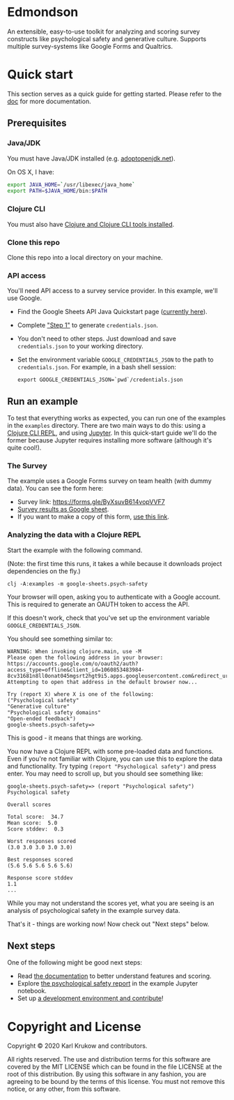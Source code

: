 # Edmondson
An extensible, easy-to-use toolkit for analyzing and scoring survey constructs
like psychological safety and generative culture. Supports multiple
survey-systems like Google Forms and Qualtrics.

# Quick start
This section serves as a quick guide for getting started. Please refer to the
[doc](./doc) for more documentation.

## Prerequisites


### Java/JDK
You must have Java/JDK installed (e.g.
[adoptopenjdk.net](https://adoptopenjdk.net/)).

On OS X, I have:

```bash
export JAVA_HOME=`/usr/libexec/java_home`
export PATH=$JAVA_HOME/bin:$PATH
```

### Clojure CLI
You must also have [Clojure and Clojure CLI tools
installed](https://clojure.org/guides/getting_started#_clojure_installer_and_cli_tools).

### Clone this repo
Clone this repo into a local directory on your machine.

### API access
You'll need API access to a survey service provider. In this example, we'll use
Google.

* Find the Google Sheets API Java Quickstart page ([currently
  here](https://developers.google.com/sheets/api/quickstart/java)).
* Complete ["Step
  1"](https://developers.google.com/sheets/api/quickstart/java#step_1_turn_on_the)
  to generate `credentials.json`.
* You don't need to other steps. Just download and save `credentials.json` to
  your working directory.
* Set the environment variable `GOOGLE_CREDENTIALS_JSON` to the path to
  `credentials.json`. For example, in a bash shell session:

      export GOOGLE_CREDENTIALS_JSON=`pwd`/credentials.json

## Run an example
To test that everything works as expected, you can run one of the examples in
the `examples` directory. There are two main ways to do this: using a [Clojure
CLI REPL](https://clojure.org/reference/deps_and_cli), and using
[Jupyter](https://jupyter.org/). In this quick-start guide we'll do the former
because Jupyter requires installing more software (although it's quite cool!).

### The Survey
The example uses a Google Forms survey on team health (with dummy data). You can
see the form here: 

* Survey link: https://forms.gle/ByXsuvB614vopVVF7
* [Survey results as Google
  sheet](https://docs.google.com/spreadsheets/d/1QkBeMNGfsHHga85c-UsLAwnpmz7QyhvFK_n31CzDe7c/edit?usp=sharing).
* If you want to make a copy of this form, [use this
  link](https://docs.google.com/forms/d/1iaECjHrGRd1uZsl7IlPktHnDj9xZLqNoUjcicvwDUY0/edit?usp=sharing).

### Analyzing the data with a Clojure REPL
Start the example with the following command. 

(Note: the first time this runs, it takes a while because it downloads project
dependencies on the fly.)

    clj -A:examples -m google-sheets.psych-safety

Your browser will open, asking you to authenticate with a Google account. This
is required to generate an OAUTH token to access the API.

If this doesn't work, check that you've set up the environment variable
`GOOGLE_CREDENTIALS_JSON`. 

You should see something similar to:

    WARNING: When invoking clojure.main, use -M
    Please open the following address in your browser:
    https://accounts.google.com/o/oauth2/auth?access_type=offline&client_id=1060853483984-8cv31681n8ll0onat045mgsrt2hgt9i5.apps.googleusercontent.com&redirect_uri=http://localhost:8888/Callback&response_type=code&scope=https://www.googleapis.com/auth/spreadsheets.readonly
    Attempting to open that address in the default browser now...

    Try (report X) where X is one of the following:
    ("Psychological safety"
    "Generative culture"
    "Psychological safety domains"
    "Open-ended feedback")
    google-sheets.psych-safety=>

This is good - it means that things are working.

You now have a Clojure REPL with some pre-loaded data and functions. Even if
you're not familiar with Clojure, you can use this to explore the data and
functionality. Try typing `(report "Psychological safety")` and press enter. You
may need to scroll up, but you should see something like: 

    google-sheets.psych-safety=> (report "Psychological safety")
    Psychological safety

    Overall scores

    Total score:  34.7
    Mean score:  5.0
    Score stddev:  0.3

    Worst responses scored
    (3.0 3.0 3.0 3.0 3.0)

    Best responses scored
    (5.6 5.6 5.6 5.6 5.6)

    Response score stddev
    1.1
    ...

While you may not understand the scores yet, what you are seeing is an analysis
of psychological safety in the example survey data. 

That's it - things are working now! Now check out "Next steps" below.

## Next steps
One of the following might be good next steps:

* Read [the documentation](./doc) to better understand features and scoring.
* Explore [the psychological safety report](./doc/jupyter.md) in the example
  Jupyter notebook.
* Set up [a development environment and contribute](./doc/contributing.md)!


# Copyright and License
Copyright © 2020 Karl Krukow and contributors.

All rights reserved. The use and distribution terms for this software are
covered by the MIT LICENSE which can be found in the file LICENSE at the root of
this distribution. By using this software in any fashion, you are agreeing to be
bound by the terms of this license. You must not remove this notice, or any
other, from this software.